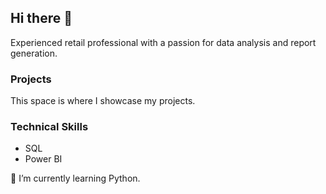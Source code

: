 ## Hi there 👋

Experienced retail professional with a passion for data analysis and report generation.

### Projects

This space is where I showcase my projects.

### Technical Skills
- SQL
- Power BI

🌱 I’m currently learning Python.

<!--
**darrin-l/darrin-l** is a ✨ _special_ ✨ repository because its `README.md` (this file) appears on your GitHub profile.

Here are some ideas to get you started:

- 🔭 I’m currently working on ...
- 🌱 I’m currently learning ...
- 👯 I’m looking to collaborate on ...
- 🤔 I’m looking for help with ...
- 💬 Ask me about ...
- 📫 How to reach me: ...
- 😄 Pronouns: ...
- ⚡ Fun fact: ...
-->
